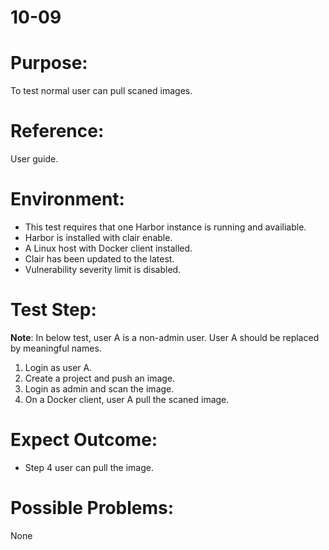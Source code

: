 10-09
=======
# Purpose:
To test normal user can pull scaned images.

# Reference:
User guide.

# Environment:
* This test requires that one Harbor instance is running and availiable.
* Harbor is installed with clair enable.
* A Linux host with Docker client installed.
* Clair has been updated to the latest.
* Vulnerability severity limit is disabled.

# Test Step:
**Note**:
In below test, user A is a non-admin user. User A should be replaced by meaningful names.

1. Login as user A.
2. Create a project and push an image.
3. Login as admin and scan the image.
4. On a Docker client, user A pull the scaned image.

# Expect Outcome:
* Step 4 user can pull the image.

# Possible Problems:
None
